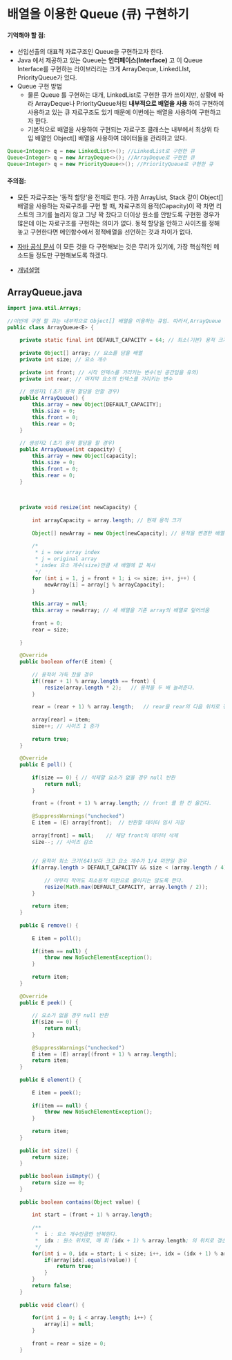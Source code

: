 # 배열을 이용한 Queue (큐) 구현하기

#### 기억해야 할 점:
- 선입선출의 대표적 자료구조인 Queue을 구현하고자 한다. 
- Java 에서 제공하고 있는 Queue는 **인터페이스(Interface)** 고 이 Queue Interface를 구현하는 라이브러리는 크게 ArrayDeque, LinkedLIst, PriorityQueue가 있다.
- Queue 구현 방법
  - 물론 Queue 를 구현하는 대개, LinkedList로 구현한 큐가 쓰이지만, 상황에 따라 ArrayDeque나 PriorityQueue처럼 **내부적으로 배열을 사용** 하여 구현하여 사용하고 있는 큐 자료구조도 있기 때문에 이번에는 배열을 사용하여 구현하고자 한다.
  - 기본적으로 배열을 사용하여 구현되는 자료구조 클래스는 내부에서 최상위 타입 배열인 Object[] 배열을 사용하여 데이터들을 관리하고 있다. 
```java
Queue<Integer> q = new LinkedList<>(); //LinkedList로 구현한 큐
Queue<Integer> q = new ArrayDeque<>(); //ArrayDeque로 구현한 큐
Queue<Integer> q = new PriorityQueue<>(); //PriorityQueue로 구현한 큐
```

#### 주의점:
- 모든 자료구조는 '동적 할당'을 전제로 한다. 가끔 ArrayList, Stack 같이 Object[] 배열을 사용하는 자료구조를 구현 할 때, 자료구조의 용적(Capacity)이 꽉 차면 리스트의 크기를 늘리지 않고 그냥 꽉 찼다고 더이상 원소를 안받도록 구현한 경우가 많은데 이는 자료구조를 구현하는 의미가 없다. 동적 할당을 안하고 사이즈를 정해놓고 구현한다면 메인함수에서 정적배열을 선언하는 것과 차이가 없다.


- [자바 공식 문서](https://docs.oracle.com/javase/8/docs/api/java/util/Queue.html)
이 모든 것을 다 구현해보는 것은 무리가 있기에, 가장 핵심적인 메소드들 정도만 구현해보도록 하겠다. 
- [개념설명](https://st-lab.tistory.com/183?category=856997)

## ArrayQueue.java
```java
import java.util.Arrays;
 
//이번에 구현 할 큐는 내부적으로 Object[] 배열을 이용하는 큐임. 따라서,ArrayQueue 라는 이름으로 생성하였음.
public class ArrayQueue<E> {
 
	private static final int DEFAULT_CAPACITY = 64; // 최소(기본) 용적 크기
 
	private Object[] array; // 요소를 담을 배열
	private int size; // 요소 개수
 
	private int front; // 시작 인덱스를 가리키는 변수(빈 공간임을 유의)
	private int rear; // 마지막 요소의 인덱스를 가리키는 변수
 
	// 생성자1 (초기 용적 할당을 안할 경우)
	public ArrayQueue() {
		this.array = new Object[DEFAULT_CAPACITY];
		this.size = 0;
		this.front = 0;
		this.rear = 0;
	}
 
	// 생성자2 (초기 용적 할당을 할 경우)
	public ArrayQueue(int capacity) {
		this.array = new Object[capacity];
		this.size = 0;
		this.front = 0;
		this.rear = 0;
	}
 
  
  
	private void resize(int newCapacity) {
 
		int arrayCapacity = array.length; // 현재 용적 크기
 
		Object[] newArray = new Object[newCapacity]; // 용적을 변경한 배열
 
		/*
		 * i = new array index 
		 * j = original array 
		 * index 요소 개수(size)만큼 새 배열에 값 복사
		 */
		for (int i = 1, j = front + 1; i <= size; i++, j++) {
			newArray[i] = array[j % arrayCapacity];
		}
 
		this.array = null;
		this.array = newArray; // 새 배열을 기존 array의 배열로 덮어씌움
 
		front = 0;
		rear = size;
 
	}
 
	@Override
	public boolean offer(E item) {
		
		// 용적이 가득 찼을 경우 
		if((rear + 1) % array.length == front) {
			resize(array.length * 2);	// 용적을 두 배 늘려준다. 
		}
		
		rear = (rear + 1) % array.length;	// rear을 rear의 다음 위치로 갱신 
		
		array[rear] = item;
		size++;	// 사이즈 1 증가 
		
		return true;
	}
 
	@Override
	public E poll() {
		
		if(size == 0) {	// 삭제할 요소가 없을 경우 null 반환 
			return null;
		}
		
		front = (front + 1) % array.length; // front 를 한 칸 옮긴다.
		
		@SuppressWarnings("unchecked")
		E item = (E) array[front];	// 반환할 데이터 임시 저장 
		
		array[front] = null;	// 해당 front의 데이터 삭제
		size--;	// 사이즈 감소 
		
		
		// 용적이 최소 크기(64)보다 크고 요소 개수가 1/4 미만일 경우
		if(array.length > DEFAULT_CAPACITY && size < (array.length / 4)) {
			
			// 아무리 작아도 최소용적 미만으로 줄이지는 않도록 한다. 
			resize(Math.max(DEFAULT_CAPACITY, array.length / 2));
		}
		
		return item;
	}
	
	public E remove() {
		
		E item = poll();
		
		if(item == null) {
			throw new NoSuchElementException();
		}
		
		return item;
	}
 
	@Override
	public E peek() {
		
		// 요소가 없을 경우 null 반환
		if(size == 0) {
			return null;
		}
		
		@SuppressWarnings("unchecked")
		E item = (E) array[(front + 1) % array.length];
		return item;
	}
	
	public E element() {
		
		E item = peek();
		
		if(item == null) {
			throw new NoSuchElementException();
		}
		
		return item;
	}
	
	public int size() {
		return size;
	}
 
	public boolean isEmpty() {
		return size == 0;
	}
	
	public boolean contains(Object value) {
		
		int start = (front + 1) % array.length;
		
		/**
		 *  i : 요소 개수만큼만 반복한다. 
		 *  idx : 원소 위치로, 매 회 (idx + 1) % array.length; 의 위치로 갱신 
		 */
		for(int i = 0, idx = start; i < size; i++, idx = (idx + 1) % array.length) {
			if(array[idx].equals(value)) {
				return true;
			}
		}
		return false;
	}
	
	public void clear() {
		
		for(int i = 0; i < array.length; i++) {
			array[i] = null;
		}
		
		front = rear = size = 0;
	}
```

